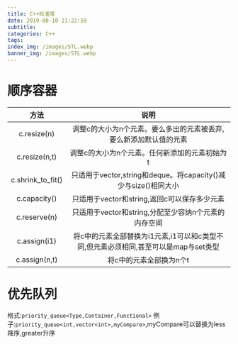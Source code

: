 ```yaml
---
title: C++标准库
date: 2019-08-10 21:22:59
subtitle:
categories: C++
tags:
index_img: /images/STL.webp
banner_img: /images/STL.webp
---
```

# 顺序容器
|方法|说明|
|:-:|:-:|
|c.resize(n)|调整c的大小为n个元素。要么多出的元素被丢弃,要么新添加默认值的元素|
|c.resize(n,t)|调整c的大小为n个元素。任何新添加的元素初始为t|
|c.shrink_to_fit()|只适用于vector,string和deque。将capacity()减少与size()相同大小|
|c.capacity()|只适用于vector和string,返回c可以保存多少元素|
|c.reserve(n)|只适用于vector和string,分配至少容纳n个元素的内存空间|
|c.assign(i1)|将c中的元素全部替换为i1元素,i1可以和c类型不同,但元素必须相同,甚至可以是map与set类型|
|c.assign(n,t)|将c中的元素全部换为n个t|

# 优先队列
格式:`priority_queue<Type,Container,Functional>`
例子:`priority_queue<int,vector<int>,myCompare>`,myCompare可以替换为less<int>降序,greater<int>升序
